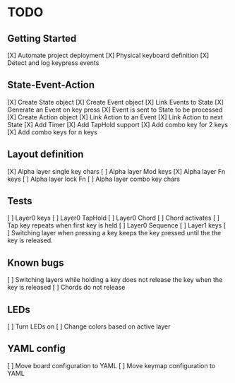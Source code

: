 # TODO

## Getting Started
[X] Automate project deployment
[X] Physical keyboard definition
[X] Detect and log keypress events

## State-Event-Action
[X] Create State object
[X] Create Event object
[X] Link Events to State
[X] Generate an Event on key press
[X] Event is sent to State to be processed
[X] Create Action object
[X] Link Action to an Event
[X] Link Action to next State
[X] Add Timer
[X] Add TapHold support
[X] Add combo key for 2 keys
[X] Add combo keys for n keys

## Layout definition
[X] Alpha layer single key chars
[ ] Alpha layer Mod keys
[X] Alpha layer Fn keys
[ ] Alpha layer lock Fn
[ ] Alpha layer combo key chars

## Tests
[ ] Layer0 keys
[ ] Layer0 TapHold
[ ] Layer0 Chord
    [ ] Chord activates
    [ ] Tap key repeats when first key is held
[ ] Layer0 Sequence
[ ] Layer1 keys
[ ] Switching layer when pressing a key keeps the key pressed until the the key is released.

## Known bugs
[ ] Switching layers while holding a key does not release the key when the key is released
[ ] Chords do not release

## LEDs
[ ] Turn LEDs on
[ ] Change colors based on active layer

## YAML config
[ ] Move board configuration to YAML
[ ] Move keymap configuration to YAML
